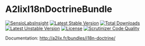 A2lixI18nDoctrineBundle
=======================

[![SensioLabsInsight](https://insight.sensiolabs.com/projects/0b17429f-d678-42c7-96e2-8d2356a6495f/mini.png)](https://insight.sensiolabs.com/projects/0b17429f-d678-42c7-96e2-8d2356a6495f)
[![Latest Stable Version](https://poser.pugx.org/a2lix/i18n-doctrine-bundle/v/stable.svg)](https://packagist.org/packages/a2lix/i18n-doctrine-bundle) [![Total Downloads](https://poser.pugx.org/a2lix/i18n-doctrine-bundle/downloads.svg)](https://packagist.org/packages/a2lix/i18n-doctrine-bundle) [![Latest Unstable Version](https://poser.pugx.org/a2lix/i18n-doctrine-bundle/v/unstable.svg)](https://packagist.org/packages/a2lix/i18n-doctrine-bundle) [![License](https://poser.pugx.org/a2lix/i18n-doctrine-bundle/license.svg)](https://packagist.org/packages/a2lix/i18n-doctrine-bundle)
[![Scrutinizer Code Quality](https://scrutinizer-ci.com/g/a2lix/I18nDoctrineBundle/badges/quality-score.png?b=master)](https://scrutinizer-ci.com/g/a2lix/I18nDoctrineBundle/?branch=master)

Documentation: http://a2lix.fr/bundles/i18n-doctrine/
